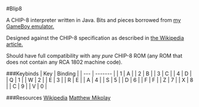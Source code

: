 #Blip8

A CHIP-8 interpreter written in Java. Bits and pieces borrowed from [my GameBoy emulator.](https://bitbucket.org/alex_newkirk/tailspindmg)

Designed against the CHIP-8 specification as described in [the Wikipedia article.](https://en.wikipedia.org/wiki/CHIP-8)

Should have full compatibility with any _pure_ CHIP-8 ROM (any ROM that does not contain any RCA 1802 machine code).

###Keybinds
| Key | Binding |
| --- | ------- |
| 1   | A       |
| 2   | B       |
| 3   | C       |
| 4   | D       |
| Q   | 1       |
| W   | 2       |
| E   | 3       |
| R   | E       |
| A   | 4       |
| S   | 5       |
| D   | 6       |
| F   | F       |
| Z   | 7       |
| X   | 8       |
| C   | 9       |
| V   | 0       |



###Resources
[Wikipedia](https://en.wikipedia.org/wiki/CHIP-8)
[Matthew Mikolay](http://mattmik.com/files/chip8/mastering/chip8.html)